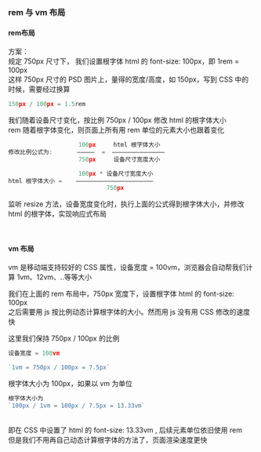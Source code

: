 ### rem 与 vm 布局

#### rem布局
方案：<br>
规定 750px 尺寸下， 我们设置根字体 html 的 font-size: 100px，即 1rem = 100px<br>
这样 750px 尺寸的 PSD 图片上，量得的宽度/高度，如 150px，写到 CSS 中的时候，需要经过换算
```javascript
150px / 100px = 1.5rem
```
我们随着设备尺寸变化，按比例 750px / 100px 修改 html 的根字体大小<br>
rem 随着根字体变化，则页面上所有用 rem 单位的元素大小也跟着变化

```javascript
                    100px     html 根字体大小
修改比例公式为:       —————  =  ———————————————
                    750px     设备尺寸宽度大小

                    100px * 设备尺寸宽度大小
html 根字体大小 =    ——————————————————————
                            750px
``` 
监听 resize 方法，设备宽度变化时，执行上面的公式得到根字体大小，并修改 html 的根字体，实现响应式布局

<br>

#### vm 布局

vm 是移动端支持较好的 CSS 属性，设备宽度 = 100vm，浏览器会自动帮我们计算 1vm、12vm、..等等大小


我们在上面的 rem 布局中，750px 宽度下，设置根字体 html 的 font-size: 100px<br>
之后需要用 js 按比例动态计算根字体的大小。然而用 js 没有用 CSS 修改的速度快
<br>

这里我们保持 750px / 100px 的比例
```javascript
设备宽度 = 100vm

`1vm = 750px / 100px = 7.5px`
``` 

根字体大小为 100px，如果以 vm 为单位
```javascript
根字体大小为 
`100px / 1vm = 100px / 7.5px = 13.33vm`
``` 
<br>
即在 CSS 中设置了 html 的 font-size: 13.33vm , 后续元素单位依旧使用 rem<br>
但是我们不用再自己动态计算根字体的方法了，页面渲染速度更快